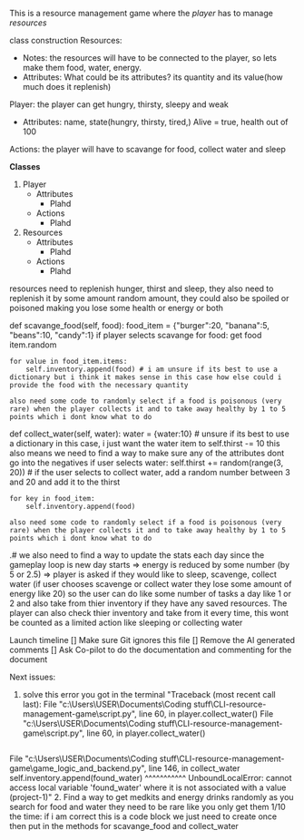 
This is a resource management game where the *player* has to manage *resources* 

class construction
Resources: 
- Notes: the resources will have to be connected to the player, so lets make them food, water, energy.
- Attributes: What could be its attributes? its quantity and its value(how much does it replenish)

Player: the player can get hungry, thirsty, sleepy and weak 
- Attributes: name, state(hungry, thirsty, tired,) Alive = true, health out of 100

Actions: the player will have to scavange for food, collect water and sleep


**Classes**
1. Player
    - Attributes
        - Plahd
    - Actions
        - Plahd 
2. Resources
    - Attributes
        - Plahd
    - Actions
        - Plahd


resources need to replenish hunger, thirst and sleep, they also need to replenish it by some amount random amount, they could also be spoiled or poisoned making you lose some health or energy or both 

def scavange_food(self, food):
    food_item = {"burger":20, "banana":5, "beans":10, "candy":1}
    if player selects scavange for food:
        get food item.random

    for value in food_item.items: 
        self.inventory.append(food) # i am unsure if its best to use a dictionary but i think it makes sense in this case how else could i provide the food with the necessary quantity

    also need some code to randomly select if a food is poisonous (very rare) when the player collects it and to take away healthy by 1 to 5 points which i dont know what to do 

def collect_water(self, water):
    water = {water:10} # unsure if its best to use a dictionary in this case, i just want the water item to self.thirst -= 10 this also means we need to find a way to make sure any of the attributes dont go into the negatives
    if user selects water:
        self.thirst += random(range(3, 20)) # if the user selects to collect water, add a random number between 3 and 20 and add it to the thirst

    for key in food_item: 
        self.inventory.append(food)

    also need some code to randomly select if a food is poisonous (very rare) when the player collects it and to take away healthy by 1 to 5 points which i dont know what to do


.# we also need to find a way to update the stats each day since the gameplay loop is new day starts => energy is reduced by some number (by 5 or 2.5) => player is asked if they would like to sleep, scavenge, collect water (if user chooses scavenge or collect water they lose some amount of energy like 20) so the user can do like some number of tasks a day like 1 or 2 and also take from thier inventory if they have any saved resources. The player can also check thier inventory and take from it every time, this wont be counted as a limited action like sleeping or collecting water  

Launch timeline
[] Make sure Git ignores this file
[] Remove the AI generated comments
[] Ask Co-pilot to do the documentation and commenting for the document

Next issues:
1. solve this error you got in the terminal "Traceback (most recent call last):
  File "c:\Users\USER\Documents\Coding stuff\CLI-resource-management-game\script.py", line 60, in <module>
    player.collect_water()
  File "c:\Users\USER\Documents\Coding stuff\CLI-resource-management-game\script.py", line 60, in <module>
    player.collect_water()
    ~~~~~~~~~~~~~~~~~~~~^^
  File "c:\Users\USER\Documents\Coding stuff\CLI-resource-management-game\game_logic_and_backend.py", line 146, in collect_water
    self.inventory.append(found_water)
                          ^^^^^^^^^^^
UnboundLocalError: cannot access local variable 'found_water' where it is not associated with a value
(project-1)"
2. Find a way to get medkits and energy drinks randomly as you search for food and water they need to be rare like you only get them 1/10 the time: if i am correct this is a code block we just need to create once then put in the methods for scavange_food and collect_water